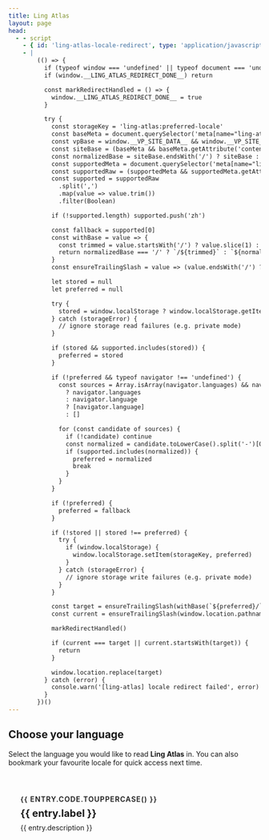 ```yaml
---
title: Ling Atlas
layout: page
head:
  - - script
    - { id: 'ling-atlas-locale-redirect', type: 'application/javascript' }
    - |
        (() => {
          if (typeof window === 'undefined' || typeof document === 'undefined') return
          if (window.__LING_ATLAS_REDIRECT_DONE__) return

          const markRedirectHandled = () => {
            window.__LING_ATLAS_REDIRECT_DONE__ = true
          }

          try {
            const storageKey = 'ling-atlas:preferred-locale'
            const baseMeta = document.querySelector('meta[name="ling-atlas:base"]')
            const vpBase = window.__VP_SITE_DATA__ && window.__VP_SITE_DATA__.site ? window.__VP_SITE_DATA__.site.base : null
            const siteBase = (baseMeta && baseMeta.getAttribute('content')) || vpBase || '/'
            const normalizedBase = siteBase.endsWith('/') ? siteBase : `${siteBase}/`
            const supportedMeta = document.querySelector('meta[name="ling-atlas:supported-locales"]')
            const supportedRaw = (supportedMeta && supportedMeta.getAttribute('content')) || ''
            const supported = supportedRaw
              .split(',')
              .map(value => value.trim())
              .filter(Boolean)

            if (!supported.length) supported.push('zh')

            const fallback = supported[0]
            const withBase = value => {
              const trimmed = value.startsWith('/') ? value.slice(1) : value
              return normalizedBase === '/' ? `/${trimmed}` : `${normalizedBase}${trimmed}`
            }
            const ensureTrailingSlash = value => (value.endsWith('/') ? value : `${value}/`)

            let stored = null
            let preferred = null

            try {
              stored = window.localStorage ? window.localStorage.getItem(storageKey) : null
            } catch (storageError) {
              // ignore storage read failures (e.g. private mode)
            }

            if (stored && supported.includes(stored)) {
              preferred = stored
            }

            if (!preferred && typeof navigator !== 'undefined') {
              const sources = Array.isArray(navigator.languages) && navigator.languages.length
                ? navigator.languages
                : navigator.language
                ? [navigator.language]
                : []

              for (const candidate of sources) {
                if (!candidate) continue
                const normalized = candidate.toLowerCase().split('-')[0]
                if (supported.includes(normalized)) {
                  preferred = normalized
                  break
                }
              }
            }

            if (!preferred) {
              preferred = fallback
            }

            if (!stored || stored !== preferred) {
              try {
                if (window.localStorage) {
                  window.localStorage.setItem(storageKey, preferred)
                }
              } catch (storageError) {
                // ignore storage write failures (e.g. private mode)
              }
            }

            const target = ensureTrailingSlash(withBase(`${preferred}/`))
            const current = ensureTrailingSlash(window.location.pathname)

            markRedirectHandled()

            if (current === target || current.startsWith(target)) {
              return
            }

            window.location.replace(target)
          } catch (error) {
            console.warn('[ling-atlas] locale redirect failed', error)
          }
        })()
---
```


<script setup lang="ts">
import { onMounted } from 'vue'
import { PREFERRED_LOCALE_STORAGE_KEY, usePreferredLocale } from './.vitepress/composables/usePreferredLocale'
import { SUPPORTED_LOCALES } from './.vitepress/theme/locales'

const GLOBAL_REDIRECT_FLAG = '__LING_ATLAS_REDIRECT_DONE__'

const base = import.meta.env.BASE_URL || '/'
const normalizedBase = base.endsWith('/') ? base : `${base}/`

const CARD_COPY: Record<string, { label: string; description: string }> = {
  zh: {
    label: '简体中文',
    description: '进入中文知识库，获取完整的原始内容。'
  },
  en: {
    label: 'English',
    description: 'Read the English selection of Ling Atlas articles.'
  }
}

const localeEntries = SUPPORTED_LOCALES.map(locale => {
  const copy = CARD_COPY[locale.code] || { label: locale.code, description: '' }
  return {
    code: locale.code,
    label: copy.label,
    description: copy.description,
    href: withBase(`${locale.code}/`)
  }
})

function withBase(path: string) {
  const sanitized = path.startsWith('/') ? path.slice(1) : path
  return `${normalizedBase}${sanitized}`
}

function ensureTrailingSlash(path: string) {
  return path.endsWith('/') ? path : `${path}/`
}

const locale = usePreferredLocale()

function rememberLocale(code: string) {
  if (typeof window === 'undefined') return
  try {
    window.localStorage?.setItem(PREFERRED_LOCALE_STORAGE_KEY, code)
  } catch {
    /* ignore storage errors */
  }
}

onMounted(() => {
  if (typeof window === 'undefined') return

  const globalWindow = window as Window & { [GLOBAL_REDIRECT_FLAG]?: boolean }
  if (globalWindow[GLOBAL_REDIRECT_FLAG]) return

  const preferred = locale.value
  if (!preferred) return
  const targetPath = ensureTrailingSlash(withBase(`${preferred}/`))
  const currentPath = ensureTrailingSlash(window.location.pathname)

  globalWindow[GLOBAL_REDIRECT_FLAG] = true
  rememberLocale(preferred)

  if (currentPath === targetPath) return
  if (currentPath.startsWith(targetPath)) return

  window.location.replace(targetPath)
})
</script>

## Choose your language

Select the language you would like to read **Ling Atlas** in. You can also bookmark your favourite locale for quick access next time.

<div class="language-grid">
  <a
    v-for="entry in localeEntries"
    :key="entry.code"
    class="language-card"
    :href="entry.href"
    @click="rememberLocale(entry.code)"
  >
    <span class="language-code">{{ entry.code.toUpperCase() }}</span>
    <span class="language-label">{{ entry.label }}</span>
    <span class="language-description">{{ entry.description }}</span>
  </a>
</div>

<style>
.language-grid {
  display: grid;
  gap: 1.5rem;
  margin-top: 2rem;
  grid-template-columns: repeat(auto-fit, minmax(220px, 1fr));
}

.language-card {
  display: flex;
  flex-direction: column;
  gap: 0.5rem;
  padding: 1.5rem;
  border-radius: var(--vp-radius);
  border: 1px solid var(--vp-c-divider);
  background: var(--vp-c-bg-soft);
  text-decoration: none;
  color: inherit;
  transition: border-color 0.2s ease, transform 0.2s ease;
}

.language-card:hover {
  border-color: var(--vp-c-brand-1);
  transform: translateY(-2px);
}

.language-code {
  font-size: 0.875rem;
  font-weight: 600;
  letter-spacing: 0.08em;
  text-transform: uppercase;
  color: var(--vp-c-text-2);
}

.language-label {
  font-size: 1.25rem;
  font-weight: 700;
}

.language-description {
  color: var(--vp-c-text-2);
}
</style>
